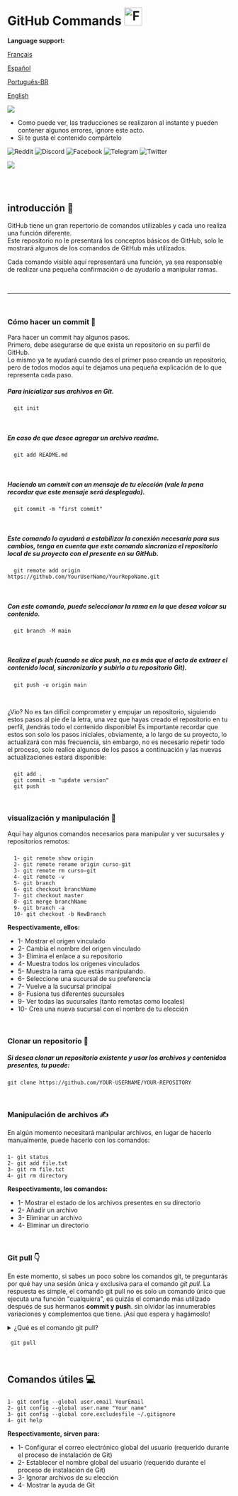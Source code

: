 # GitHub Commands <img src="https://user-images.githubusercontent.com/74038190/216122041-518ac897-8d92-4c6b-9b3f-ca01dcaf38ee.png" alt="Fire" width="40" />

**Language support:**

<p>
    <a href="/GitDocs/readme_fr.md">Français </a>
<p/> 
<p>
    <a href="/GitDocs/readme_es.md">Español</a>
<p/>
<p>
    <a href="/GitDocs/readme_pt-br.md">Português-BR</a>
<p/>
<p>
    <a href="/README.md">English</a>
<p/> 
    
![](https://i.imgur.com/waxVImv.png)

* Como puede ver, las traducciones se realizaron al instante y pueden contener algunos errores, ignore este acto.
* Si te gusta el contenido compártelo

![Reddit](https://img.shields.io/badge/Reddit-%23FF4500.svg?style=for-the-badge&logo=Reddit&logoColor=white)
![Discord](https://img.shields.io/badge/Discord-%235865F2.svg?style=for-the-badge&logo=discord&logoColor=white)
![Facebook](https://img.shields.io/badge/Facebook-%231877F2.svg?style=for-the-badge&logo=Facebook&logoColor=white)
![Telegram](https://img.shields.io/badge/Telegram-2CA5E0?style=for-the-badge&logo=telegram&logoColor=white)
![Twitter](https://img.shields.io/badge/Twitter-%231DA1F2.svg?style=for-the-badge&logo=Twitter&logoColor=white)

![](https://i.imgur.com/waxVImv.png)

<br/>
<br/>

## introducción 👶

GitHub tiene un gran repertorio de comandos utilizables y cada uno realiza una función diferente. <br />
Este repositorio no le presentará los conceptos básicos de GitHub, solo le mostrará algunos de los comandos de GitHub más utilizados.

Cada comando visible aquí representará una función, ya sea responsable de realizar una pequeña confirmación o de ayudarlo a manipular ramas.

<br/>

---

<br/>

### Cómo hacer un commit 🐤

Para hacer un commit hay algunos pasos. 
<br />
Primero, debe asegurarse de que exista un repositorio en su perfil de GitHub.
<br />
Lo mismo ya te ayudará cuando des el primer paso creando un repositorio, pero de todos modos aquí te dejamos una pequeña explicación de lo que representa cada paso.

##### Para inicializar sus archivos en Git.
      git init

<br />
      
##### En caso de que desee agregar un archivo readme.
      git add README.md

<br />

##### Haciendo un commit con un mensaje de tu elección (vale la pena recordar que este mensaje será desplegado).
      git commit -m "first commit"

<br />

##### Este comando lo ayudará a estabilizar la conexión necesaria para sus cambios, tenga en cuenta que este comando sincroniza el repositorio local de su proyecto con el presente en su GitHub.
      git remote add origin https://github.com/YourUserName/YourRepoName.git

<br />

##### Con este comando, puede seleccionar la rama en la que desea volcar su contenido.
      git branch -M main

<br />

##### Realiza el push (cuando se dice _push_, no es más que el acto de extraer el contenido local, sincronizarlo y subirlo a tu repositorio Git).
      git push -u origin main

<br />

¿Vio? No es tan difícil comprometer y empujar un repositorio, siguiendo estos pasos al pie de la letra, una vez que hayas creado el repositorio en tu perfil, ¡tendrás todo el contenido disponible!
Es importante recordar que estos son solo los pasos iniciales, obviamente, a lo largo de su proyecto, lo actualizará con más frecuencia, sin embargo, no es necesario repetir todo el proceso, solo realice algunos de los pasos a continuación y las nuevas actualizaciones estará disponible:

##### 
      git add . 
      git commit -m "update version"
      git push

<br />

### visualización y manipulación 🙌

Aquí hay algunos comandos necesarios para manipular y ver sucursales y repositorios remotos:

##### 
      1- git remote show origin
      2- git remote rename origin curso-git
      3- git remote rm curso-git
      4- git remote -v
      5- git branch
      6- git checkout branchName
      7- git checkout master
      8- git merge branchName
      9- git branch -a
      10- git checkout -b NewBranch

**Respectivamente, ellos:**

* 1- Mostrar el origen vinculado
* 2- Cambia el nombre del origen vinculado
* 3- Elimina el enlace a su repositorio
* 4- Muestra todos los orígenes vinculados
* 5- Muestra la rama que estás manipulando.
* 6- Seleccione una sucursal de su preferencia
* 7- Vuelve a la sucursal principal
* 8- Fusiona tus diferentes sucursales
* 9- Ver todas las sucursales (tanto remotas como locales)
* 10- Crea una nueva sucursal con el nombre de tu elección

<br />

### Clonar un repositorio 👷

##### Si desea clonar un repositorio existente y usar los archivos y contenidos presentes, tu puede:
    git clone https://github.com/YOUR-USERNAME/YOUR-REPOSITORY

<br />

### Manipulación de archivos ✍️

En algún momento necesitará manipular archivos, en lugar de hacerlo manualmente, puede hacerlo con los comandos:

#####
    1- git status
    2- git add file.txt
    3- git rm file.txt
    4- git rm directory

**Respectivamente, los comandos:**

* 1- Mostrar el estado de los archivos presentes en su directorio
* 2- Añadir un archivo
* 3- Eliminar un archivo
* 4- Eliminar un directorio

<br />

### Git pull 👇

En este momento, si sabes un poco sobre los comandos git, te preguntarás por qué hay una sesión única y exclusiva para el comando *git pull*.
La respuesta es simple, el comando git pull no es solo un comando único que ejecuta una función "cualquiera", es quizás el comando más utilizado después de sus hermanos **commit y push**.
sin olvidar las innumerables variaciones y complementos que tiene. ¡Así que espera y hagámoslo!

<details>
<summary> ¿Qué es el comando git pull? </summary>
<br />
El comando git pull se utiliza para buscar y descargar contenido de repositorios remotos y actualizar inmediatamente el repositorio local para que el contenido sea el mismo, no teniendo así,
diferencia entre los contenidos a fusionar, sin riesgo de errores o bugs.
<br />
<br />
En la primera etapa de la operación, git pull ejecuta el comando git fetch, que cubre la rama local a la que apunta HEAD.
<br />
Cuando se descarga el contenido, git pull ingresa al flujo de trabajo de fusión. Se crea la confirmación de fusión y el HEAD se actualiza para que apunte a la nueva confirmación.
</details>

####
     git pull

<br />

## Comandos útiles 💻

#####
    1- git config --global user.email YourEmail
    2- git config --global user.name "Your name"
    3- git config --global core.excludesfile ~/.gitignore
    4- git help

**Respectivamente, sirven para:**

* 1- Configurar el correo electrónico global del usuario (requerido durante el proceso de instalación de Git)
* 2- Establecer el nombre global del usuario (requerido durante el proceso de instalación de Git)
* 3- Ignorar archivos de su elección
* 4- Mostrar la ayuda de Git
